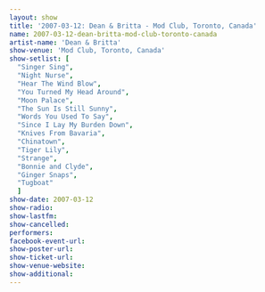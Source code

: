 ```yaml
---
layout: show
title: '2007-03-12: Dean & Britta - Mod Club, Toronto, Canada'
name: 2007-03-12-dean-britta-mod-club-toronto-canada
artist-name: 'Dean & Britta'
show-venue: 'Mod Club, Toronto, Canada'
show-setlist: [
  "Singer Sing",
  "Night Nurse",
  "Hear The Wind Blow",
  "You Turned My Head Around",
  "Moon Palace",
  "The Sun Is Still Sunny",
  "Words You Used To Say",
  "Since I Lay My Burden Down",
  "Knives From Bavaria",
  "Chinatown",
  "Tiger Lily",
  "Strange",
  "Bonnie and Clyde",
  "Ginger Snaps",
  "Tugboat"
  ]
show-date: 2007-03-12
show-radio: 
show-lastfm: 
show-cancelled: 
performers: 
facebook-event-url: 
show-poster-url: 
show-ticket-url: 
show-venue-website: 
show-additional: 
---
```



